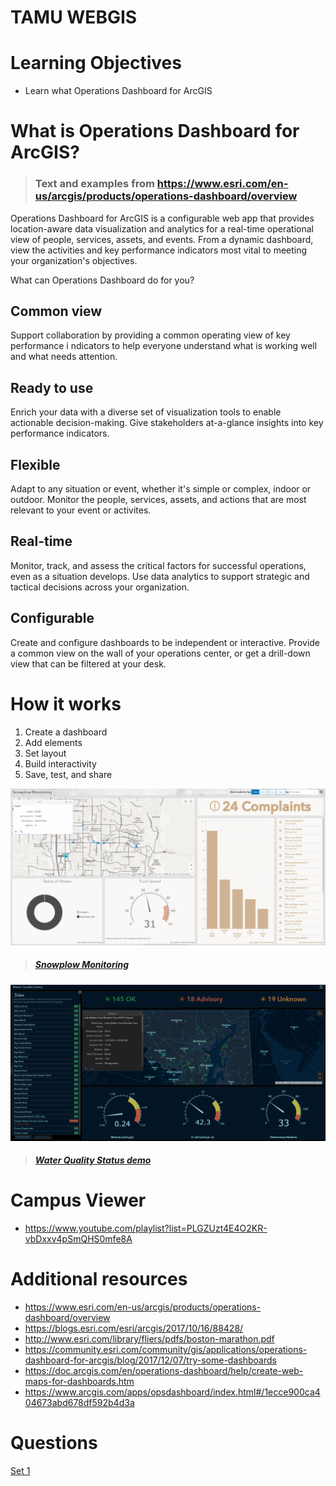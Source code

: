 # TAMU WEBGIS
>

# Learning Objectives
>
- Learn what Operations Dashboard for ArcGIS 
>
# What is Operations Dashboard for ArcGIS?
> ### Text and examples from https://www.esri.com/en-us/arcgis/products/operations-dashboard/overview
Operations Dashboard for ArcGIS is a configurable web app that provides location-aware data visualization and analytics for a real-time operational view of people, services, assets, and events. From a dynamic dashboard, view the activities and key performance indicators most vital to meeting your organization's objectives.
>
What can Operations Dashboard do for you?
## Common view
Support collaboration by providing a common operating view of key performance i ndicators to help everyone understand what is working well and what needs attention.
## Ready to use
Enrich your data with a diverse set of visualization tools to enable actionable decision-making. Give stakeholders at-a-glance insights into key performance indicators.
## Flexible
Adapt to any situation or event, whether it's simple or complex, indoor or outdoor. Monitor the people, services, assets, and actions that are most relevant to your event or activites.
## Real-time
Monitor, track, and assess the critical factors for successful operations, even as a situation develops. Use data analytics to support strategic and tactical decisions across your organization.
## Configurable
Create and configure dashboards to be independent or interactive. Provide a common view on the wall of your operations center, or get a drill-down view that can be filtered at your desk.
# How it works
1. Create a dashboard
2. Add elements
3. Set layout
4. Build interactivity
5. Save, test, and share
>
![Snowplox example](../images/modules/22/snowplow.png)
> ##### [Snowplow Monitoring](https://www.arcgis.com/apps/opsdashboard/index.html#/1ecce900ca404673abd678df592b4d3a)
![Water example](../images/modules/22/water.png)
> ##### [Water Quality Status demo](https://www.arcgis.com/apps/opsdashboard/index.html#/37d0e7637f98479e83f5cdcf51038c3e)
>
# Campus Viewer
- https://www.youtube.com/playlist?list=PLGZUzt4E4O2KR-vbDxxv4pSmQHS0mfe8A

# Additional resources
- https://www.esri.com/en-us/arcgis/products/operations-dashboard/overview
- https://blogs.esri.com/esri/arcgis/2017/10/16/88428/
- http://www.esri.com/library/fliers/pdfs/boston-marathon.pdf
- https://community.esri.com/community/gis/applications/operations-dashboard-for-arcgis/blog/2017/12/07/try-some-dashboards
- https://doc.arcgis.com/en/operations-dashboard/help/create-web-maps-for-dashboards.htm
- https://www.arcgis.com/apps/opsdashboard/index.html#/1ecce900ca404673abd678df592b4d3a

# Questions
[Set 1](../reviewquestions/22.md)